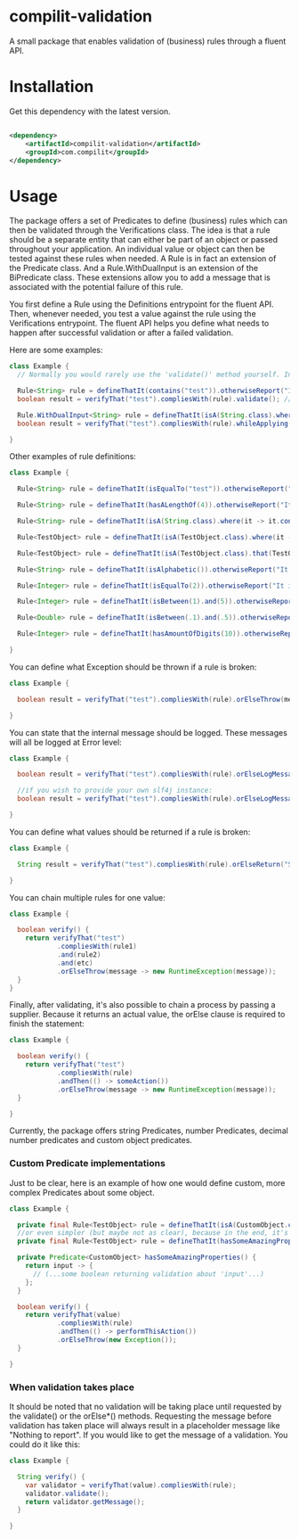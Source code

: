 # compilit-validation

A small package that enables validation of (business) rules through a fluent API.

# Installation

Get this dependency with the latest version.

```xml

<dependency>
    <artifactId>compilit-validation</artifactId>
    <groupId>com.compilit</groupId>
</dependency>
```

# Usage

The package offers a set of Predicates to define (business) rules which can then be validated through the Verifications
class. The idea is that a rule should be a separate entity that can either be part of an object or passed throughout
your application. An individual value or object can then be tested against these rules when needed. A Rule is in fact an
extension of the Predicate class. And a Rule.WithDualInput is an extension of the BiPredicate class. These extensions allow
you to add a message that is associated with the potential failure of this rule.

You first define a Rule using the Definitions entrypoint for the fluent API. Then, whenever needed, you test a value
against the rule using the Verifications entrypoint. The fluent API helps you define what needs to happen after
successful validation or after a failed validation.

Here are some examples:

```java
class Example {
  // Normally you would rarely use the 'validate()' method yourself. Instead, you should use the strength of the fluent API to determine what needs to be returned and when.

  Rule<String> rule = defineThatIt(contains("test")).otherwiseReport("It does not contain 'test'");
  boolean result = verifyThat("test").compliesWith(rule).validate(); //A basic Predicate validation.

  Rule.WithDualInput<String> rule = defineThatIt(isA(String.class).where((it, argument) -> it.equals(argument))).otherwiseReport("It does not equal given argument");
  boolean result = verifyThat("test").compliesWith(rule).whileApplying("some argument").validate(); //A basic BiPredicate validation, which is why the 'whileApplying' method is inserted.

}
```

Other examples of rule definitions:

```java
class Example {

  Rule<String> rule = defineThatIt(isEqualTo("test")).otherwiseReport("It does not equal to 'test'");

  Rule<String> rule = defineThatIt(hasALengthOf(4)).otherwiseReport("It does not have a length of '4'");

  Rule<String> rule = defineThatIt(isA(String.class).where(it -> it.contains("test"))).otherwiseReport("It does not contain 'test'");

  Rule<TestObject> rule = defineThatIt(isA(TestObject.class).where(it -> it.hasSomeProperty())).otherwiseReport("It doesn't have some property");

  Rule<TestObject> rule = defineThatIt(isA(TestObject.class).that(TestObject::isAwesome)).otherwiseReport("It is not awesome");

  Rule<String> rule = defineThatIt(isAlphabetic()).otherwiseReport("It is not alphabetic");

  Rule<Integer> rule = defineThatIt(isEqualTo(2)).otherwiseReport("It is not equal to '2'");

  Rule<Integer> rule = defineThatIt(isBetween(1).and(5)).otherwiseReport("It is not between '1' and '5'");

  Rule<Double> rule = defineThatIt(isBetween(.1).and(.5)).otherwiseReport("It is not between '.1' and '.5'");

  Rule<Integer> rule = defineThatIt(hasAmountOfDigits(10)).otherwiseReport("It does not have exactly '10' digits");

}
```

You can define what Exception should be thrown if a rule is broken:

```java
class Example {

  boolean result = verifyThat("test").compliesWith(rule).orElseThrow(message -> new RuntimeException(message));

}
```

You can state that the internal message should be logged. These messages will all be logged at Error level:

```java
class Example {

  boolean result = verifyThat("test").compliesWith(rule).orElseLogMessage();

  //if you wish to provide your own slf4j instance:
  boolean result = verifyThat("test").compliesWith(rule).orElseLogMessage(logger);

}
```

You can define what values should be returned if a rule is broken:

```java
class Example {

  String result = verifyThat("test").compliesWith(rule).orElseReturn("Some other String");

}
```

You can chain multiple rules for one value:

```java
class Example {

  boolean verify() {
    return verifyThat("test")
            .compliesWith(rule1)
            .and(rule2)
            .and(etc)
            .orElseThrow(message -> new RuntimeException(message));
  }
}
```

Finally, after validating, it's also possible to chain a process by passing a supplier. Because it returns an actual
value, the orElse clause is required to finish the statement:

```java
class Example {

  boolean verify() {
    return verifyThat("test")
            .compliesWith(rule)
            .andThen(() -> someAction())
            .orElseThrow(message -> new RuntimeException(message));
  }

}
```

Currently, the package offers string Predicates, number Predicates, decimal number predicates and custom object
predicates.

### Custom Predicate<T> implementations

Just to be clear, here is an example of how one would define custom, more complex Predicates about some object.

```java
class Example {

  private final Rule<TestObject> rule = defineThatIt(isA(CustomObject.class).that(hasSomeAmazingProperties())).otherwiseReport("It doesn't have some amazing properties");
  //or even simpler (but maybe not as clear), because in the end, it's just a Predicate or BiPredicate...
  private final Rule<TestObject> rule = defineThatIt(hasSomeAmazingProperties()).otherwiseReport("It doesn't have some amazing properties");

  private Predicate<CustomObject> hasSomeAmazingProperties() {
    return input -> {
      // (...some boolean returning validation about 'input'...)
    };
  }

  boolean verify() {
    return verifyThat(value)
            .compliesWith(rule)
            .andThen(() -> performThisAction())
            .orElseThrow(new Exception());
  }

}
```

### When validation takes place

It should be noted that no validation will be taking place until requested by the validate() or the orElse*() methods.
Requesting the message before validation has taken place will always result in a placeholder message like "Nothing to
report". If you would like to get the message of a validation. You could do it like this:

```java
class Example {

  String verify() {
    var validator = verifyThat(value).compliesWith(rule);
    validator.validate();
    return validator.getMessage();
  }

}
```

